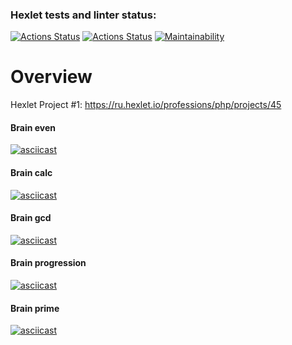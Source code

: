 ### Hexlet tests and linter status:
[![Actions Status](https://github.com/artisangora/php-project-lvl1/workflows/hexlet-check/badge.svg)](https://github.com/artisangora/php-project-lvl1/actions)
[![Actions Status](https://github.com/artisangora/php-project-lvl1/workflows/linter/badge.svg)](https://github.com/artisangora/php-project-lvl1/actions)
[![Maintainability](https://api.codeclimate.com/v1/badges/a99a88d28ad37a79dbf6/maintainability)](https://codeclimate.com/github/codeclimate/codeclimate/maintainability)

# Overview

Hexlet Project #1: https://ru.hexlet.io/professions/php/projects/45

#### Brain even
[![asciicast](https://asciinema.org/a/381306.svg)](https://asciinema.org/a/381306)

#### Brain calc
[![asciicast](https://asciinema.org/a/381987.svg)](https://asciinema.org/a/381987)

#### Brain gcd
[![asciicast](https://asciinema.org/a/381996.svg)](https://asciinema.org/a/381996)

#### Brain progression
[![asciicast](https://asciinema.org/a/382004.svg)](https://asciinema.org/a/382004)

#### Brain prime
[![asciicast](https://asciinema.org/a/382013.svg)](https://asciinema.org/a/382013)
